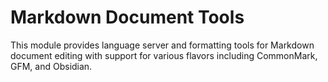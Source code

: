 # Markdown Document Tools

This module provides language server and formatting tools for Markdown document editing with support for various flavors including CommonMark, GFM, and Obsidian.
